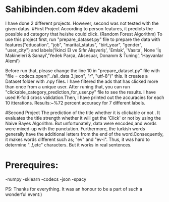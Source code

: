 # Sahibinden.com #dev akademi

I have done 2 different projects. However, second was not tested with the given datas.
#First Project
According to person features, it predicts the possible ad category that he/she could click. (Random Forest Algorithm)
To use this project first, run "prepare_dataset.py" file to prepare the data with features("education", "job", "marital_status",
            "birt_year", "gender", "user_city") and labels('İkinci El ve Sıfır Alışveriş', 'Emlak', 'Vasıta', None
       'İş Makineleri & Sanayi','Yedek Parça, Aksesuar, Donanım & Tuning', 'Hayvanlar Alemi')
  
Before run that, please change the line 10 in "prepare_dataset.py" file with  "file = codecs.open("../all_data 3.json", "r", "utf-8")" this. It creates a Dataset folder with .npy files. I have filtered the ads that has clicked more than once from a unique user.
After runing that, you can run "clickable_category_prediction_for_user.py" file to see the results.
I have used K-fold cross validation.Then, I have printed out the accuracies for each 10 itterations. 
Results:~%72 percent accuracy for 7 different labels.

#Second Project
The prediction of the title whether it is clickable or not . It evaluates the title strength whether it will get the 'Click' or not by using the Naive Bayes Algorithm. But unfortunately, data were encoded,and words were mixed-up with the punctution. Furthermore, the turkish words generally have the additional letters from the end of the word.Consequently, it makes words different such as; "ev" and 
"ev-i". Thus, it was hard to determine ".,!,etc" characters. But it works in real sentences.


# Prerequires:
-numpy
-sklearn
-codecs
-json
-spacy 

PS: Thanks for everything. It was an honour to be a part of such a wonderful event:)

